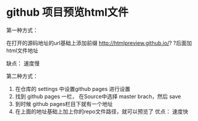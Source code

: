 # github 项目预览html文件

第一种方式：

在打开的源码地址的url基础上添加前缀 http://htmlpreview.github.io/?  ?后面加html文件地址

缺点： 速度慢



第二种方式：

1. 在仓库的 settings 中设置github pages 进行设置
2. 找到 github pages 一栏， 在Source中选择 master brach，然后 save 
3. 到时候 github pages栏目下就有一个地址
4. 在上面的地址基础上加上你的repo文件路径，就可以预览了
优点： 速度快 
